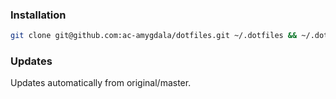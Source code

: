 ### Installation

```bash
git clone git@github.com:ac-amygdala/dotfiles.git ~/.dotfiles && ~/.dotfiles/bootstrap.sh
```

### Updates
Updates automatically from original/master.

